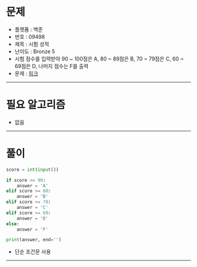 # 문제
- 플랫폼 : 백준
- 번호 : 09498
- 제목 : 시험 성적
- 난이도 : Bronze 5
- 시험 점수를 입력받아 90 ~ 100점은 A, 80 ~ 89점은 B, 70 ~ 79점은 C, 60 ~ 69점은 D, 나머지 점수는 F를 출력
- 문제 : <a href="https://www.acmicpc.net/problem/9498" target="_blank">링크</a>

---

# 필요 알고리즘
- 없음

---

# 풀이
```python
score = int(input())

if score >= 90:
    answer = 'A'
elif score >= 80:
    answer = 'B'
elif score >= 70:
    answer = 'C'
elif score >= 60:
    answer = 'D'
else:
    answer = 'F'

print(answer, end='')
```
- 단순 조건문 사용

---
